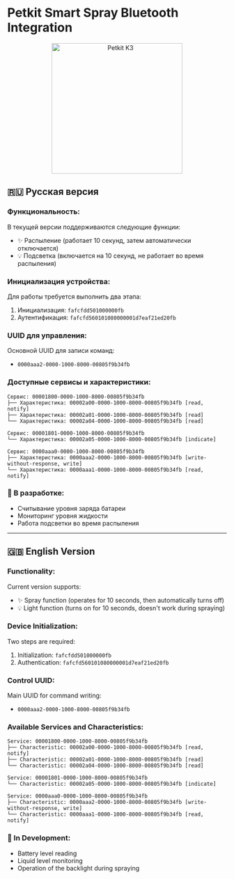 # Petkit Smart Spray Bluetooth Integration

<div align="center">
<img src="https://static.insales-cdn.com/images/products/1/6584/558168504/IMG_7256.JPG" alt="Petkit K3" width="300"/>
</div>

## 🇷🇺 Русская версия

### Функциональность:
В текущей версии поддерживаются следующие функции:
- ✨ Распыление (работает 10 секунд, затем автоматически отключается)
- 💡 Подсветка (включается на 10 секунд, не работает во время распыления)

### Инициализация устройства:
Для работы требуется выполнить два этапа:
1. Инициализация: `fafcfdd501000000fb`
2. Аутентификация: `fafcfd560101080000001d7eaf21ed20fb`

### UUID для управления:
Основной UUID для записи команд:
- `0000aaa2-0000-1000-8000-00805f9b34fb`

### Доступные сервисы и характеристики:
```
Сервис: 00001800-0000-1000-8000-00805f9b34fb
├── Характеристика: 00002a00-0000-1000-8000-00805f9b34fb [read, notify]
├── Характеристика: 00002a01-0000-1000-8000-00805f9b34fb [read]
└── Характеристика: 00002a04-0000-1000-8000-00805f9b34fb [read]

Сервис: 00001801-0000-1000-8000-00805f9b34fb
└── Характеристика: 00002a05-0000-1000-8000-00805f9b34fb [indicate]

Сервис: 0000aaa0-0000-1000-8000-00805f9b34fb
├── Характеристика: 0000aaa2-0000-1000-8000-00805f9b34fb [write-without-response, write]
└── Характеристика: 0000aaa1-0000-1000-8000-00805f9b34fb [read, notify]
```

### 🚧 В разработке:
- Считывание уровня заряда батареи
- Мониторинг уровня жидкости
- Работа подсветки во время распыления

---

## 🇬🇧 English Version

### Functionality:
Current version supports:
- ✨ Spray function (operates for 10 seconds, then automatically turns off)
- 💡 Light function (turns on for 10 seconds, doesn't work during spraying)

### Device Initialization:
Two steps are required:
1. Initialization: `fafcfdd501000000fb`
2. Authentication: `fafcfd560101080000001d7eaf21ed20fb`

### Control UUID:
Main UUID for command writing:
- `0000aaa2-0000-1000-8000-00805f9b34fb`

### Available Services and Characteristics:
```
Service: 00001800-0000-1000-8000-00805f9b34fb
├── Characteristic: 00002a00-0000-1000-8000-00805f9b34fb [read, notify]
├── Characteristic: 00002a01-0000-1000-8000-00805f9b34fb [read]
└── Characteristic: 00002a04-0000-1000-8000-00805f9b34fb [read]

Service: 00001801-0000-1000-8000-00805f9b34fb
└── Characteristic: 00002a05-0000-1000-8000-00805f9b34fb [indicate]

Service: 0000aaa0-0000-1000-8000-00805f9b34fb
├── Characteristic: 0000aaa2-0000-1000-8000-00805f9b34fb [write-without-response, write]
└── Characteristic: 0000aaa1-0000-1000-8000-00805f9b34fb [read, notify]
```

### 🚧 In Development:
- Battery level reading
- Liquid level monitoring
- Operation of the backlight during spraying